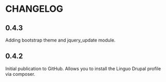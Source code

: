CHANGELOG
=========

0.4.3
-----
Adding bootstrap theme and jquery_update module.

0.4.2
-----
Initial publication to GitHub. Allows you to install the Linguo Drupal profile via composer.